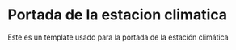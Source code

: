 # Portada de la estacion climatica
Este es un template usado para la portada de la estación climática
